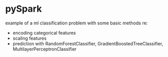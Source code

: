 # pySpark
example of a ml classification problem with some basic methods re:
- encoding categorical features
- scaling features
- prediction with RandomForestClassifier, GradientBoostedTreeClassifier, MultilayerPerceptronClassifier
